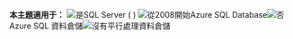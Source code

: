 **本主題適用于：** ![是](media/yes-icon.png "是")SQL Server \( \) ![從2008開始](media/no-icon.png "否")Azure SQL Database![否](media/no-icon.png "否")Azure SQL 資料倉儲![沒有](media/no-icon.png "否")平行處理資料倉儲
